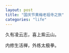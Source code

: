 ```yaml
---
layout: post
title: "国庆节黄梅老祖寺之旅"
categories: "life"
---
```


久有凌云志，喜上紫云山。

内修生活禅，外练太极拳。

<div align="center"><img src="/images/laozusi.jpg" width="" height="" alt=""></div>


